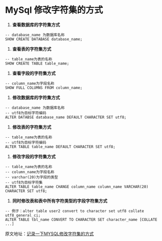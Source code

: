 # MySql 修改字符集的方式


1.   **查看数据库的字符集方式** 

```mysql
-- database_name 为数据库名称
SHOW CREATE DATABASE database_name;
```

1.   **查看表的字符集方式** 

```text
-- table_name为表的名称
SHOW CREATE TABLE table_name;
```

1.   **查看字段的字符集方式** 

```text
-- column_name为字段名称
SHOW FULL COLUMNS FROM column_name;
```

1.   **修改数据库的字符集方式** 

```text
-- database_name 为数据库名称
-- utf8为目标字符编码
ALTER DATABSE database_name DEFAULT CHARACTER SET utf8;
```

1.   **修改表的字符集方式** 

```text
-- table_name为表的名称
-- utf8为目标字符编码
ALTER TABLE table_name DEFAULT CHARACTER SET utf8;
```

1.   **修改字段的字符集方式** 

```text
-- table_name为表的名称
-- column_name为字段名称
-- varchar(20)为字段的类型
-- utf8为目标字符集
ALTER TABLE table_name CHANGE column_name column_name VARCHAR(20) CHARACTER SET utf8;
```

1.   **同时修改表和表中所有字符类型的字段字符集方式** 

```text
-- 例子：alter table user2 convert to character set utf8 collate utf8_general_ci;
ALTER TABLE tbl_name CONVERT TO CHARACTER SET character_name [COLLATE ...]
```

  

原文地址：[记录一下MYSQL修改字符集的方式](https://zhuanlan.zhihu.com/p/673292861) 


